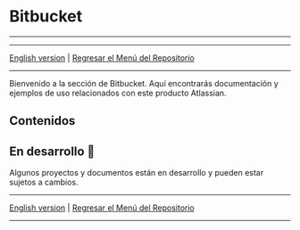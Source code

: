 # Bitbucket
---

---
[English version](./) | [Regresar el Menú del Repositorio](../README.md)

---

Bienvenido a la sección de Bitbucket. Aquí encontrarás documentación y ejemplos de uso relacionados con este producto Atlassian.

## Contenidos


## En desarrollo 🚧

Algunos proyectos y documentos están en desarrollo y pueden estar sujetos a cambios.

---

[English version](./) | [Regresar el Menú del Repositorio](../README.md)

---